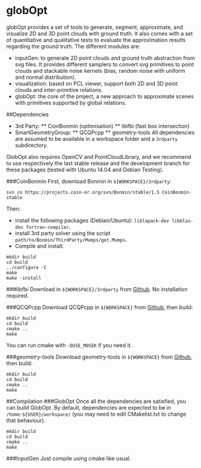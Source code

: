 globOpt
=======

globOpt provides a set of tools to generate, segment, approximate, and visualize 2D and 3D point clouds with ground truth. It also comes with a set of quantitative and qualitative tests to evaluate the approximation results regarding the ground truth.
The different modules are:
* inputGen: to generate 2D point clouds and ground truth abstraction from svg files. It provides different samplers to convert svg primitives to point clouds and stackable noise kernels (bias, random noise with uniform and normal distribution).
* visualization: based on PCL viewer, support both 2D and 3D point clouds and inter-primitive relations.
* globOpt: the core of the project, a new approach to approximate scenes with primitives supported by global relations.

##Dependencies
* 3rd Party:
** CoinBonmin (optimisation)
** libfbi (fast box intersection)
* SmartGeometryGroup:
** QCQPcpp
** geometry-tools
All dependencies are assumed to be available in a workspace folder and a `3rdparty` subdirectory.

GlobOpt also requires OpenCV and PointCloudLibrary, and we recommend to use respectively the last stable release and the development branch for these packages (tested with Ubuntu 14.04 and Debian Testing).

###CoinBonmin
First, download Bonmin in `${WORKSPACE}/3rdparty`:
```
svn co https://projects.coin-or.org/svn/Bonmin/stable/1.5 CoinBonmin-stable
```
Then:
* install the following packages (Debian/Ubuntu): `liblapack-dev libblas-dev fortran-compiler`.
* install 3rd party solver using the script `path/to/Bonmin/ThirdParty/Mumps/get.Mumps`.
* Compile and install:
```
mkdir build
cd build
../configure -C
make
make -install
```

###libfbi
Download in `${WORKSPACE}/3rdparty` from [Github](https://github.com/mkirchner/libfbi.git).
No installation required.


###QCQPcpp
Download QCQPcpp in `${WORKSPACE}` from [Github](https://github.com/amonszpart/QCQPcpp), then build:
```
mkdir build
cd build
cmake ..
make
```

You can run cmake with `-DUSE_MOSEK` if you need it.

###geometry-tools
Download geometry-tools in `${WORKSPACE}` from [Github](https://github.com/smartgeometry-ucl/geometry-tools), then build:
```
mkdir build
cd build
cmake ..
make
```

##Compilation
###GlobOpt
Once all the dependencies are satisfied, you can build GlobOpt. By default, dependencies are expected to be in `/home:${USER}/workspace/` (you may need to edit CMakelist.txt to change that behaviour). 
```
mkdir build
cd build
cmake ..
make
```

###InputGen
Just compile using cmake like usual.
